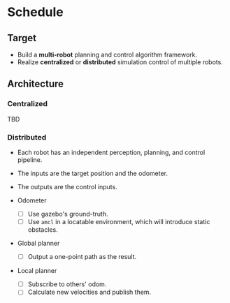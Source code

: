 # Schedule

## Target

- Build a **multi-robot** planning and control algorithm framework.
- Realize **centralized** or **distributed** simulation control of multiple robots.

## Architecture

### Centralized

TBD

### Distributed

- Each robot has an independent perception, planning, and control pipeline.

- The inputs are the target position and the odometer.

- The outputs are the control inputs.

- Odometer
  - [ ] Use gazebo's ground-truth.
  - [ ] Use `amcl` in a locatable environment, which will introduce static obstacles.

- Global planner
  - [ ] Output a one-point path as the result.

- Local planner
  - [ ] Subscribe to others' odom.
  - [ ] Calculate new velocities and publish them.
